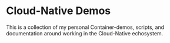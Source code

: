 # Cloud-Native Demos

This is a collection of my personal Container-demos, scripts, and documentation around working in the Cloud-Native echosystem.
